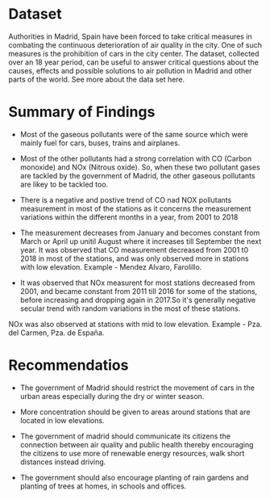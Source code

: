 # Dataset

Authorities in Madrid, Spain have been forced to take critical measures in combating the continuous deterioration of air quality in the city. One of such measures is the prohibition of cars in the city center. The dataset, collected over an 18 year period, can be useful to answer critical questions about the causes, effects and possible solutions to air pollution in Madrid and other parts of the world. See more about the data set here.
 
# Summary of Findings

 - Most of the gaseous pollutants were of the same source which were mainly fuel for cars, buses, trains and airplanes.
 
 - Most of the other pollutants had a strong correlation with CO (Carbon monoxide) and NOx (Nitrous oxide). 	So, when these two pollutant gases are tackled by the government of Madrid, the other gaseous pollutants are likey to be tackled too.
 
 - There is a negative and postive trend of CO nad NOX pollutants measurement in most of the stations as it concerns the measurement variations within the different months in a year, from 2001 to 2018
 
 - The measurement decreases from January and becomes constant from March or April up unitil August where it increases till September the next year.
It was observed that CO measurement decreased from 2001 t0 2018 in most of the stations, and was only observed more in stations with low elevation. Example - Mendez Alvaro, Farolillo.

 - It was observed that NOx measurent for most stations decreased from 2001, and became constant from 2011 till 2016 for some of the stations, before increasing and dropping again in 2017.So it's generally negative secular trend with random variations in the most of these stations.
 
NOx was also observed at stations with mid to low elevation. Example - Pza. del Carmen, Pza. de España.

# Recommendatios

 - The government of Madrid should restrict the movement of cars in the urban areas especially during the dry or winter season.
 
 - More concentration should be given to areas around stations that are located in low elevations.

 - The government of madrid should communicate its citizens the connection between air quality and public health thereby encouraging the citizens to use more of renewable energy resources, walk short distances instead driving.

 - The government should also encourage planting of rain gardens and planting of trees at homes, in schools and offices.
